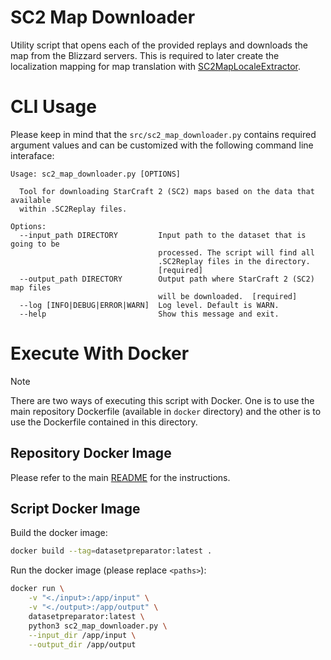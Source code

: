 # SC2 Map Downloader

Utility script that opens each of the provided replays and downloads the map from the Blizzard servers. This is required to later create the localization mapping for map translation with [SC2MapLocaleExtractor](https://github.com/Kaszanas/SC2MapLocaleExtractor).

# CLI Usage

Please keep in mind that the  ```src/sc2_map_downloader.py``` contains required argument values and can be customized with the following command line interaface:
```
Usage: sc2_map_downloader.py [OPTIONS]

  Tool for downloading StarCraft 2 (SC2) maps based on the data that available
  within .SC2Replay files.

Options:
  --input_path DIRECTORY         Input path to the dataset that is going to be
                                 processed. The script will find all
                                 .SC2Replay files in the directory.
                                 [required]
  --output_path DIRECTORY        Output path where StarCraft 2 (SC2) map files
                                 will be downloaded.  [required]
  --log [INFO|DEBUG|ERROR|WARN]  Log level. Default is WARN.
  --help                         Show this message and exit.
```

# Execute With Docker

> [!NOTE]
> There are two ways of executing this script with Docker. One is to use the main repository Dockerfile (available in `docker` directory) and the other is to use the Dockerfile contained in this directory.

## Repository Docker Image

Please refer to the main [README](../../README.md) for the instructions.

## Script Docker Image

Build the docker image:
```bash
docker build --tag=datasetpreparator:latest .
```

Run the docker image (please replace `<paths>`):
```bash
docker run \
    -v "<./input>:/app/input" \
    -v "<./output>:/app/output" \
    datasetpreparator:latest \
    python3 sc2_map_downloader.py \
    --input_dir /app/input \
    --output_dir /app/output
```

